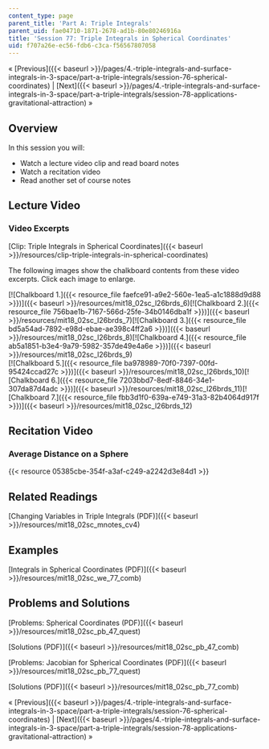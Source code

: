 ```yaml
---
content_type: page
parent_title: 'Part A: Triple Integrals'
parent_uid: fae04710-1871-2678-ad1b-80e80246916a
title: 'Session 77: Triple Integrals in Spherical Coordinates'
uid: f707a26e-ec56-fdb6-c3ca-f56567807058
---
```


« [Previous]({{< baseurl >}}/pages/4.-triple-integrals-and-surface-integrals-in-3-space/part-a-triple-integrals/session-76-spherical-coordinates) | [Next]({{< baseurl >}}/pages/4.-triple-integrals-and-surface-integrals-in-3-space/part-a-triple-integrals/session-78-applications-gravitational-attraction) »

Overview
--------

In this session you will:

*   Watch a lecture video clip and read board notes
*   Watch a recitation video
*   Read another set of course notes

Lecture Video
-------------

### Video Excerpts

[Clip: Triple Integrals in Spherical Coordinates]({{< baseurl >}}/resources/clip-triple-integrals-in-spherical-coordinates)

The following images show the chalkboard contents from these video excerpts. Click each image to enlarge.

[![Chalkboard 1.]({{< resource_file faefce91-a9e2-560e-1ea5-a1c1888d9d88 >}})]({{< baseurl >}}/resources/mit18_02sc_l26brds_6)[![Chalkboard 2.]({{< resource_file 756bae1b-7167-566d-25fe-34b0146dba1f >}})]({{< baseurl >}}/resources/mit18_02sc_l26brds_7)[![Chalkboard 3.]({{< resource_file bd5a54ad-7892-e98d-ebae-ae398c4ff2a6 >}})]({{< baseurl >}}/resources/mit18_02sc_l26brds_8)[![Chalkboard 4.]({{< resource_file ab5a1851-b3e4-9a79-5982-357de49e4a6e >}})]({{< baseurl >}}/resources/mit18_02sc_l26brds_9)  
[![Chalkboard 5.]({{< resource_file ba978989-70f0-7397-00fd-95424ccad27c >}})]({{< baseurl >}}/resources/mit18_02sc_l26brds_10)[![Chalkboard 6.]({{< resource_file 7203bbd7-8edf-8846-34e1-307da87d4adc >}})]({{< baseurl >}}/resources/mit18_02sc_l26brds_11)[![Chalkboard 7.]({{< resource_file fbb3d1f0-639a-e749-31a3-82b4064d917f >}})]({{< baseurl >}}/resources/mit18_02sc_l26brds_12)

Recitation Video
----------------

### Average Distance on a Sphere

{{< resource 05385cbe-354f-a3af-c249-a2242d3e84d1 >}}

Related Readings
----------------

[Changing Variables in Triple Integrals (PDF)]({{< baseurl >}}/resources/mit18_02sc_mnotes_cv4)

Examples
--------

[Integrals in Spherical Coordinates (PDF)]({{< baseurl >}}/resources/mit18_02sc_we_77_comb)

Problems and Solutions
----------------------

[Problems: Spherical Coordinates (PDF)]({{< baseurl >}}/resources/mit18_02sc_pb_47_quest)

[Solutions (PDF)]({{< baseurl >}}/resources/mit18_02sc_pb_47_comb)

[Problems: Jacobian for Spherical Coordinates (PDF)]({{< baseurl >}}/resources/mit18_02sc_pb_77_quest)

[Solutions (PDF)]({{< baseurl >}}/resources/mit18_02sc_pb_77_comb)

« [Previous]({{< baseurl >}}/pages/4.-triple-integrals-and-surface-integrals-in-3-space/part-a-triple-integrals/session-76-spherical-coordinates) | [Next]({{< baseurl >}}/pages/4.-triple-integrals-and-surface-integrals-in-3-space/part-a-triple-integrals/session-78-applications-gravitational-attraction) »